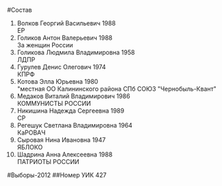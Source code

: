 #Состав
1. Волков Георгий Васильевич 1988   
    ЕР
2. Голиков Антон Валерьевич 1988   
    За женщин России
3. Голикова Людмила Владимировна 1958   
    ЛДПР
4. Гурулев Денис Олегович 1974   
    КПРФ
5. Котова Элла Юрьевна 1980   
    "местная ОО Калининского района СПб СОЮЗ "Чернобыль-Квант"
6. Медаков Виталий Владимирович 1986   
    КОММУНИСТЫ РОССИИ
7. Никишина Надежда Сергеевна 1989   
    СР
8. Регешук Светлана Владимировна 1964   
    КаРОВАЧ
9. Сыровая Нина Ивановна 1947   
    ЯБЛОКО
10. Шадрина Анна Алексеевна 1988   
    ПАТРИОТЫ РОССИИ

#Выборы-2012
##Номер УИК
427